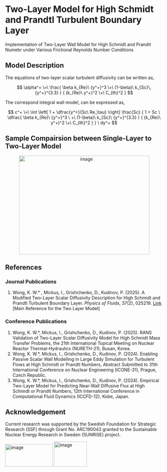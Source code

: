 # Two-Layer Model for High Schmidt and Prandtl Turbulent Boundary Layer
Implementation of Two-Layer Wall Model for High Schmidt and Prandtl Numebr under Various Frictional Reynolds Number Conditions

## Model Description
The equations of two-layer scalar turbulent diffusivity can be written as,

$$
\alpha^+ \=\ 
\frac{ \beta k_{Re}\ {y^+}^3 \+\ (1-\beta)\ k_{Sc}\,{y^+}^{3.3} }
     { (k_{Re}\ y^+)^2 \+\ C_{th}^2 }
$$

The correspond integral wall model, can be expressed as,

$$
c^+ \=\ 
\int \left[
   1 + \dfrac{y^+}{Sc\ Re_\tau} \right] \frac{Sc}
        { 1 + Sc \ \dfrac{ \beta k_{Re}\ {y^+}^3 \ +\  (1-\beta)\ k_{Sc}\ {y^+}^{3.3} }
                             { (k_{Re}\ y^+)^2 \+\ C_{th}^2 } }
 \ dy^+
$$

## Sample Compairsion between Single-Layer to Two-Layer Model
<p align="center">
  <img width="417" height="315" alt="image" src="https://github.com/user-attachments/assets/92c5f26c-0a41-4792-93d9-6705549edd5a" />
</p>

## References
### Journal Publications
1. Wong, K. W.* , Mickus, I., Grishchenko, D., Kudinov, P. (2025). A Modified Two-Layer Scalar Diffusivity Description for High Schmidt and Prandtl Turbulent Boundary Layer. *Physics of Fluids*, 37(2), 025219. [Link](https://pubs.aip.org/aip/pof/article/37/2/025219/3337468/A-modified-two-layer-scalar-diffusivity) [Main Reference for the Two Layer Model]
### Conference Publications
1. Wong, K. W.\*, Mickus, I., Grishchenko, D., Kudinov, P. (2025). RANS Validation of Two-Layer Scalar Diffusivity Model for High Schmidt Mass Transfer Problems, the 21th International Topical Meeting on Nuclear Reactor Thermal-Hydraulics (NURETH-21), Busan, Korea. 
2. Wong, K. W.\*, Mickus, I., Grishchenko, D., Kudinov, P. (2024). Enabling Passive Scalar Wall Modelling in Large Eddy Simulation for Turbulent Flows at High Schmidt or Prandtl Numbers, Abstract Submitted to 31th International Conference on Nuclear Engineering (ICONE-31), Prague, Czech Republic.
3. Wong, K. W.\*, Mickus, I., Grishchenko, D., Kudinov, P. (2024). Empirical Two-Layer Model for Predicting Near-Wall Diffusive Flux at High Schimdt or Prandtl Numbers, 12th International Conference in Computational Fluid Dynamics (ICCFD-12), Kobe, Japan.

## Acknowledgement
Current research was supported by the Swedish Foundation for Strategic Research (SSF) through Grant No. ARC190043 granted to the Sustainable Nuclear Energy Research in Sweden (SUNRISE) project.

<img width="152" height="72" alt="image" src="https://github.com/user-attachments/assets/33cd5985-9d10-4a38-88fe-9eb29075a121" /> <img width="105" height="80" alt="image" src="https://github.com/user-attachments/assets/f5406908-ad2c-46fd-ab41-e4452d636c5a" />


